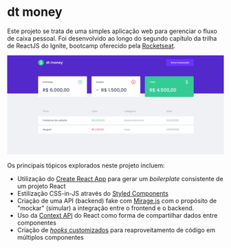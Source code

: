 # dt money

Este projeto se trata de uma simples aplicação web para gerenciar o fluxo de caixa pessoal.
Foi desenvolvido ao longo do segundo capítulo da trilha de ReactJS do Ignite, bootcamp oferecido pela [Rocketseat](https://www.rocketseat.com.br/). 

<p align="center">
<img src=".github/assets/preview.gif"/>
</p>

Os principais tópicos explorados neste projeto incluem:
- Utilização do [Create React App](https://create-react-app.dev/) para gerar um *boilerplate* consistente de um projeto React
- Estilização CSS-in-JS através do [Styled Components](https://www.styled-components.com/)
- Criação de uma API (backend) fake com [Mirage.js](https://miragejs.org/) com o propósito de "mockar" (simular) a integração entre o frontend e o backend.
- Uso da [Context API](https://pt-br.reactjs.org/docs/context.html) do React como forma de compartilhar dados entre componentes
- Criação de [*hooks* customizados](https://pt-br.reactjs.org/docs/hooks-custom.html) para reaproveitamento de código em múltiplos componentes
